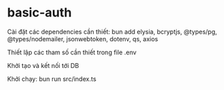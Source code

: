 # basic-auth

Cài đặt các dependencies cần thiết:
bun add elysia, bcryptjs, @types/pg, @types/nodemailer, jsonwebtoken, dotenv, qs, axios

Thiết lập các tham số cần thiết trong file .env

Khởi tạo và kết nối tới DB

Khởi chạy:
bun run src/index.ts


